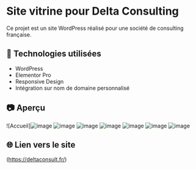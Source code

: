 # Site vitrine pour Delta Consulting

Ce projet est un site WordPress réalisé pour une société de consulting française.

## 🔧 Technologies utilisées
- WordPress
- Elementor Pro
- Responsive Design
- Intégration sur nom de domaine personnalisé

## 📷 Aperçu

![Accueil]![image](https://github.com/user-attachments/assets/3548842f-0521-42b4-9e31-e5bdbe727ef7)
![image](https://github.com/user-attachments/assets/13854582-758c-47f4-9efd-6df4e5a58acf)
![image](https://github.com/user-attachments/assets/b6d37ad7-aed3-430a-ac58-484f74fe3359)
![image](https://github.com/user-attachments/assets/fb1b563f-0108-48c3-b97d-fcf47448a632)
![image](https://github.com/user-attachments/assets/e4293f6d-19e0-4076-936d-c8d4540da0ca)
![image](https://github.com/user-attachments/assets/4e5e155b-5401-4d1d-b739-84db93b06542)
![image](https://github.com/user-attachments/assets/babdedb7-7ca7-471b-b5a2-9140de59677b)


## 🌐 Lien vers le site
(https://deltaconsult.fr/)
